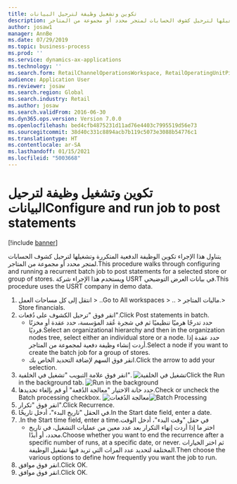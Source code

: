 ```yaml
---
title: تكوين وتشغيل وظيفة لترحيل البيانات
description: يتناول هذا الإجراء تكوين الوظيفة الدفعية المتكررة وتشغيلها لترحيل كشوف الحسابات لمتجر محدد أو مجموعة من المتاجر.
author: josaw1
manager: AnnBe
ms.date: 07/29/2019
ms.topic: business-process
ms.prod: ''
ms.service: dynamics-ax-applications
ms.technology: ''
ms.search.form: RetailChannelOperationsWorkspace, RetailOperatingUnitPicker, SysRecurrence
audience: Application User
ms.reviewer: josaw
ms.search.region: Global
ms.search.industry: Retail
ms.author: josaw
ms.search.validFrom: 2016-06-30
ms.dyn365.ops.version: Version 7.0.0
ms.openlocfilehash: bed4cfb4875231d11ad76e4403c7995519d56e73
ms.sourcegitcommit: 38d40c331c8894acb7b119c5073e3088b54776c1
ms.translationtype: HT
ms.contentlocale: ar-SA
ms.lasthandoff: 01/15/2021
ms.locfileid: "5003668"
---
```

# <a name="configure-and-run-job-to-post-statements"></a><span data-ttu-id="a4ca0-103">تكوين وتشغيل وظيفة لترحيل البيانات</span><span class="sxs-lookup"><span data-stu-id="a4ca0-103">Configure and run job to post statements</span></span>

[!include [banner](../includes/banner.md)]

<span data-ttu-id="a4ca0-104">يتناول هذا الإجراء تكوين الوظيفة الدفعية المتكررة وتشغيلها لترحيل كشوف الحسابات لمتجر محدد أو مجموعة من المتاجر.</span><span class="sxs-lookup"><span data-stu-id="a4ca0-104">This procedure walks through configuring and running a recurrent batch job to post statements for a selected store or group of stores.</span></span> <span data-ttu-id="a4ca0-105">ويستخدم هذا الإجراء شركة USRT في بيانات العرض التوضيحي.</span><span class="sxs-lookup"><span data-stu-id="a4ca0-105">This procedure uses the USRT company in demo data.</span></span>

1. <span data-ttu-id="a4ca0-106">انتقل إلى كل مساحات العمل > ..</span><span class="sxs-lookup"><span data-stu-id="a4ca0-106">Go to All workspaces > ..</span></span> <span data-ttu-id="a4ca0-107">> ماليات المتاجر.</span><span class="sxs-lookup"><span data-stu-id="a4ca0-107">> Store financials.</span></span>
2. <span data-ttu-id="a4ca0-108">انقر فوق "ترحيل الكشوف على دُفعات".</span><span class="sxs-lookup"><span data-stu-id="a4ca0-108">Click Post statements in batch.</span></span>
    * <span data-ttu-id="a4ca0-109">حدد تدرجًا هرميًا تنظيميًا ثم في شجرة عُقد المؤسسة‬، حدد عقدة أو مخزنًا فرديًا.</span><span class="sxs-lookup"><span data-stu-id="a4ca0-109">Select an organizational hierarchy and then in the organization nodes tree, select either an individual store or a node.</span></span> <span data-ttu-id="a4ca0-110">حدد عقدة إذا أردت إنشاء وظيفة دفعية لمجموعة من المتاجر.</span><span class="sxs-lookup"><span data-stu-id="a4ca0-110">Select a node if you want to create the batch job for a group of stores.</span></span>  
    * <span data-ttu-id="a4ca0-111">انقر فوق السهم لإضافة التحديد الخاص بك.</span><span class="sxs-lookup"><span data-stu-id="a4ca0-111">Click the arrow to add your selection.</span></span>  
3. <span data-ttu-id="a4ca0-112">انقر فوق علامة التبويب "تشغيل في الخلفية". ![تشغيل في الخلفية](../dev-itpro/media/runbackground.png "تشغيل في الخلفية")</span><span class="sxs-lookup"><span data-stu-id="a4ca0-112">Click the Run in the background tab. ![Run in the background](../dev-itpro/media/runbackground.png "Run in the background")</span></span> 
4. <span data-ttu-id="a4ca0-113">حدد خانة الاختيار "معالجة الدُفعة" أو قم بإلغاء تحديدها.</span><span class="sxs-lookup"><span data-stu-id="a4ca0-113">Check or uncheck the Batch processing checkbox.</span></span>
<span data-ttu-id="a4ca0-114">![معالجة الدُفعات](../dev-itpro/media/batchprocessing.png "معالجة الدفعات والتكرار")</span><span class="sxs-lookup"><span data-stu-id="a4ca0-114">![Batch Processing](../dev-itpro/media/batchprocessing.png "Batch Processing & Recurrance")</span></span> 
5. <span data-ttu-id="a4ca0-115">انقر فوق "تكرار".</span><span class="sxs-lookup"><span data-stu-id="a4ca0-115">Click Recurrence.</span></span>
6. <span data-ttu-id="a4ca0-116">في الحقل "تاريخ البدء"، أدخل تاريخًا.</span><span class="sxs-lookup"><span data-stu-id="a4ca0-116">In the Start date field, enter a date.</span></span>
7. <span data-ttu-id="a4ca0-117">في حقل "‏‫وقت البدء"، أدخل الوقت.</span><span class="sxs-lookup"><span data-stu-id="a4ca0-117">In the Start time field, enter a time.</span></span>
    * <span data-ttu-id="a4ca0-118">اختر ما إذا أردت إنهاء التكرار بعد عدد معين من عمليات التشغيل، في تاريخ محدد، أو أبدًا.</span><span class="sxs-lookup"><span data-stu-id="a4ca0-118">Choose whether you want to end the recurrence after a specific number of runs, at a specific date, or never.</span></span> <span data-ttu-id="a4ca0-119">ثم اختر الخيارات المختلفة لتحديد عدد المرات التي تريد فيها تشغيل الوظيفة.</span><span class="sxs-lookup"><span data-stu-id="a4ca0-119">Then choose the various options to define how frequently you want the job to run.</span></span>  
8. <span data-ttu-id="a4ca0-120">انقر فوق موافق.</span><span class="sxs-lookup"><span data-stu-id="a4ca0-120">Click OK.</span></span>
9. <span data-ttu-id="a4ca0-121">انقر فوق موافق.</span><span class="sxs-lookup"><span data-stu-id="a4ca0-121">Click OK.</span></span>

